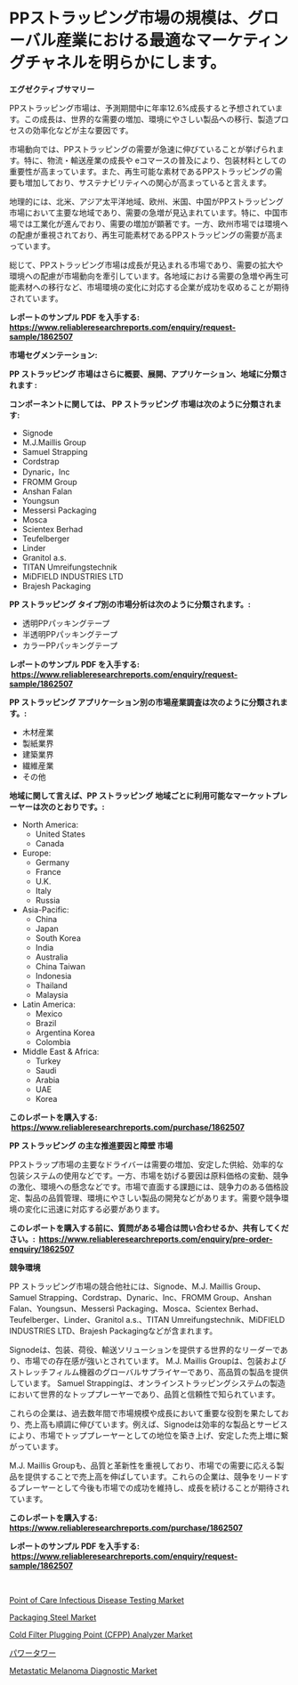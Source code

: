 <p><h1>PPストラッピング市場の規模は、グローバル産業における最適なマーケティングチャネルを明らかにします。</h1></p><p><strong>エグゼクティブサマリー</strong></p>
<p><p>PPストラッピング市場は、予測期間中に年率12.6%成長すると予想されています。この成長は、世界的な需要の増加、環境にやさしい製品への移行、製造プロセスの効率化などが主な要因です。</p><p>市場動向では、PPストラッピングの需要が急速に伸びていることが挙げられます。特に、物流・輸送産業の成長や eコマースの普及により、包装材料としての重要性が高まっています。また、再生可能な素材であるPPストラッピングの需要も増加しており、サステナビリティへの関心が高まっていると言えます。</p><p>地理的には、北米、アジア太平洋地域、欧州、米国、中国がPPストラッピング市場において主要な地域であり、需要の急増が見込まれています。特に、中国市場では工業化が進んでおり、需要の増加が顕著です。一方、欧州市場では環境への配慮が重視されており、再生可能素材であるPPストラッピングの需要が高まっています。</p><p>総じて、PPストラッピング市場は成長が見込まれる市場であり、需要の拡大や環境への配慮が市場動向を牽引しています。各地域における需要の急増や再生可能素材への移行など、市場環境の変化に対応する企業が成功を収めることが期待されています。</p></p>
<p><strong>レポートのサンプル PDF を入手する: <a href="https://www.reliableresearchreports.com/enquiry/request-sample/1862507">https://www.reliableresearchreports.com/enquiry/request-sample/1862507</a></strong></p>
<p><strong>市場セグメンテーション:</strong></p>
<p><strong> PP ストラッピング 市場はさらに概要、展開、アプリケーション、地域に分類されます :</strong></p>
<p><strong>コンポーネントに関しては、 PP ストラッピング 市場は次のように分類されます: &nbsp;</strong></p>
<p><ul><li>Signode</li><li>M.J.Maillis Group</li><li>Samuel Strapping</li><li>Cordstrap</li><li>Dynaric，Inc</li><li>FROMM Group</li><li>Anshan Falan</li><li>Youngsun</li><li>Messersì Packaging</li><li>Mosca</li><li>Scientex Berhad</li><li>Teufelberger</li><li>Linder</li><li>Granitol a.s.</li><li>TITAN Umreifungstechnik</li><li>MiDFIELD INDUSTRIES LTD</li><li>Brajesh Packaging</li></ul></p>
<p><strong> PP ストラッピング タイプ別の市場分析は次のように分類されます。:</strong></p>
<p><ul><li>透明PPパッキングテープ</li><li>半透明PPパッキングテープ</li><li>カラーPPパッキングテープ</li></ul></p>
<p><strong>レポートのサンプル PDF を入手する: &nbsp;<a href="https://www.reliableresearchreports.com/enquiry/request-sample/1862507">https://www.reliableresearchreports.com/enquiry/request-sample/1862507</a></strong></p>
<p><strong> PP ストラッピング アプリケーション別の市場産業調査は次のように分類されます。:</strong></p>
<p><ul><li>木材産業</li><li>製紙業界</li><li>建築業界</li><li>繊維産業</li><li>その他</li></ul></p>
<p><strong>地域に関して言えば、PP ストラッピング 地域ごとに利用可能なマーケットプレーヤーは次のとおりです。:</strong></p>
<p><ul>
    <li>
        North America:
        <ul>
            <li>United States</li>
            <li>Canada</li>
        </ul>
    </li>
    <li>
        Europe:
        <ul>
            <li>Germany</li>
            <li>France</li>
            <li>U.K.</li>
            <li>Italy</li>
            <li>Russia</li>
        </ul>
    </li>
    <li>
        Asia-Pacific:
        <ul>
            <li>China</li>
            <li>Japan</li>
            <li>South Korea</li>
            <li>India</li>
            <li>Australia</li>
            <li>China Taiwan</li>
            <li>Indonesia</li>
            <li>Thailand</li>
            <li>Malaysia</li>
        </ul>
    </li>
    <li>
        Latin America:
        <ul>
            <li>Mexico</li>
            <li>Brazil</li>
            <li>Argentina Korea</li>
            <li>Colombia</li>
        </ul>
    </li>
    <li>
        Middle East & Africa:
        <ul>
            <li>Turkey</li>
            <li>Saudi</li>
            <li>Arabia</li>
            <li>UAE</li>
            <li>Korea</li>
        </ul>
    </li>
    </ul></p>
<p><strong>このレポートを購入する: &nbsp;<a href="https://www.reliableresearchreports.com/purchase/1862507">https://www.reliableresearchreports.com/purchase/1862507</a></strong></p>
<p><strong>PP ストラッピング の主な推進要因と障壁 市場</strong></p>
<p><p>PPストラップ市場の主要なドライバーは需要の増加、安定した供給、効率的な包装システムの使用などです。一方、市場を妨げる要因は原料価格の変動、競争の激化、環境への懸念などです。市場で直面する課題には、競争力のある価格設定、製品の品質管理、環境にやさしい製品の開発などがあります。需要や競争環境の変化に迅速に対応する必要があります。</p></p>
<p><strong>このレポートを購入する前に、質問がある場合は問い合わせるか、共有してください。:&nbsp; <a href="https://www.reliableresearchreports.com/enquiry/pre-order-enquiry/1862507">https://www.reliableresearchreports.com/enquiry/pre-order-enquiry/1862507</a></strong></p>
<p><strong>競争環境</strong></p>
<p><p>PP ストラッピング市場の競合他社には、Signode、M.J. Maillis Group、Samuel Strapping、Cordstrap、Dynaric、Inc、FROMM Group、Anshan Falan、Youngsun、Messersì Packaging、Mosca、Scientex Berhad、Teufelberger、Linder、Granitol a.s.、TITAN Umreifungstechnik、MiDFIELD INDUSTRIES LTD、Brajesh Packagingなどが含まれます。</p><p>Signodeは、包装、荷役、輸送ソリューションを提供する世界的なリーダーであり、市場での存在感が強いとされています。 M.J. Maillis Groupは、包装およびストレッチフィルム機器のグローバルサプライヤーであり、高品質の製品を提供しています。 Samuel Strappingは、オンラインストラッピングシステムの製造において世界的なトッププレーヤーであり、品質と信頼性で知られています。</p><p>これらの企業は、過去数年間で市場規模や成長において重要な役割を果たしており、売上高も順調に伸びています。例えば、Signodeは効率的な製品とサービスにより、市場でトッププレーヤーとしての地位を築き上げ、安定した売上増に繋がっています。</p><p>M.J. Maillis Groupも、品質と革新性を重視しており、市場での需要に応える製品を提供することで売上高を伸ばしています。これらの企業は、競争をリードするプレーヤーとして今後も市場での成功を維持し、成長を続けることが期待されています。</p></p>
<p><strong>このレポートを購入する: &nbsp; <a href="https://www.reliableresearchreports.com/purchase/1862507">https://www.reliableresearchreports.com/purchase/1862507</a></strong></p>
<p><strong>レポートのサンプル PDF を入手する: &nbsp;<a href="https://www.reliableresearchreports.com/enquiry/request-sample/1862507">https://www.reliableresearchreports.com/enquiry/request-sample/1862507</a></strong><strong></strong></p>
<p>&nbsp;</p>
<p><p><a href="https://issuu.com/reportprime-2/docs/point-of-care-infectious-disease-testing-market-si">Point of Care Infectious Disease Testing Market</a></p><p><a href="https://github.com/vimar16th/Market-Research-Report-List-3/blob/main/packaging-steel-market.md">Packaging Steel Market</a></p><p><a href="https://cute-banjo-8ca.notion.site/Cold-Filter-Plugging-Point-CFPP-Analyzer-Market-Size-Share-Trends-Analysis-Report-By-Material--8b96e8c8f4f8402b8d46b938e822bb98">Cold Filter Plugging Point (CFPP) Analyzer Market</a></p><p><a href="https://github.com/zjkmgcs938405/Market-Research-Report-List-1/blob/main/4444012191916.md">パワータワー</a></p><p><a href="https://issuu.com/reportprime-2/docs/metastatic-melanoma-diagnostic-market-size-2030.pp">Metastatic Melanoma Diagnostic Market</a></p></p>